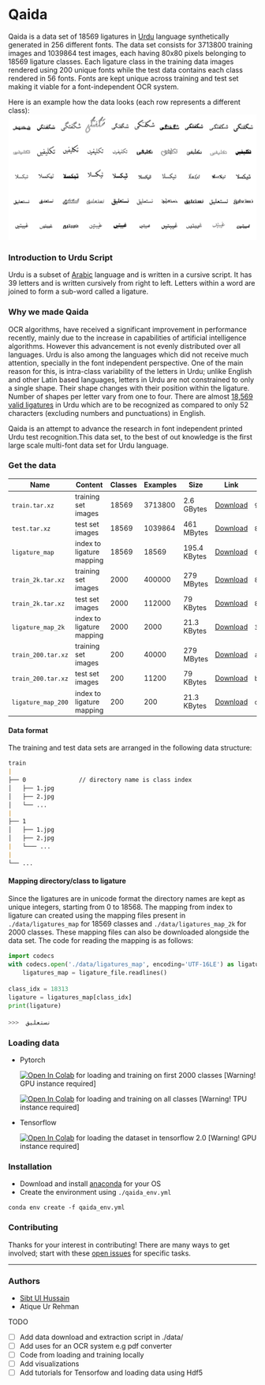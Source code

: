 # Qaida
Qaida is a data set of 18569 ligatures in [Urdu](https://en.wikipedia.org/wiki/Urdu) language synthetically 
generated in 256 different fonts. The data set consists for 3713800 training images and 1039864 test images, each having 80x80 pixels belonging to 18569 ligature classes. Each ligature class in the training data images rendered using 200 unique fonts while the test 
data contains each class rendered in 56 fonts. Fonts are kept unique across training and test set making it viable for
 a font-independent OCR system.
 
Here is an example how the data looks (each row represents a different class):
![](doc/img/qaida_sprite.png)

###  Introduction to Urdu Script
Urdu is a subset of [Arabic](https://en.wikipedia.org/wiki/Arabic) language and is written in a cursive script. 
It has 39 letters and is written cursively from right to left. Letters within a word are joined to form a sub-word 
called a ligature. 

### Why we made Qaida
OCR algorithms, have received a significant improvement in performance recently, mainly due to the increase
in capabilities of artificial intelligence algorithms. However this advancement is not evenly distributed over all 
languages. Urdu is also among the languages which did not receive much attention, specially in the font independent 
perspective.
One of the main reason for this, is intra-class variability of the letters in Urdu; unlike English and other Latin based 
languages, letters in Urdu are not constrained to only a single shape. Their shape changes with their position within
the ligature. Number of shapes per letter vary from one to four. There are almost [18,569 valid 
ligatures](http://www.cle.org.pk/software/ling_resources/UrduLigatures.htm) in Urdu which are to be recognized as 
compared to only 52 characters (excluding numbers and punctuations) in English.

Qaida is an attempt to advance the research in font independent printed Urdu test recognition.This data set, to the best of out knowledge is the first large scale multi-font data set for Urdu language. 

### Get the data
| Name  | Content | Classes | Examples | Size | Link | MD5 Checksum|
| --- | --- |--- | --- | --- |--- |--- |
| `train.tar.xz`        | training set images   |18569  | 3713800   |2.6 GBytes      | [Download](https://drive.google.com/file/d/1ihemYqrIDklByJIxk1tKyxg3cISYQIYQ/view?usp=sharing)|`90ffe6411c5147ecc89764909cc6395a`|
| `test.tar.xz`         | test set images       |18569  | 1039864   |461 MBytes      | [Download](https://drive.google.com/file/d/1EvM5SqDruOn1RBHf7vFk2ITS3sze90og/view?usp=sharing)|`847a146ecd9fc2db6e62a38eea475db6`|
| `ligature_map`        | index to ligature mapping|18569  | 18569     | 195.4 KBytes      | [Download](https://drive.google.com/file/d/15DeuaZncztB837WidRKuIuRWrzM981IF/view?usp=sharing)|`0c1b2e60b1c751d1a14c5eb90fec745e`|
| `train_2k.tar.xz`     | training set images   |2000   | 400000    |279 MBytes      | [Download](https://drive.google.com/file/d/1oQk6Hs13JL5OkW2EpS0-zSUAVX7SORzp/view?usp=sharing)|`847a146ecd9fc2db6e62a38eea475db6`|
| `train_2k.tar.xz`     | test set images       |2000   | 112000    | 79 KBytes      | [Download](https://drive.google.com/file/d/196rEKpsLlNOWCoTQv3TVjTnq8nP0FPXr/view?usp=sharing)|`847a146ecd9fc2db6e62a38eea475db6`|
| `ligature_map_2k`        | index to ligature mapping|2000  | 2000     | 21.3 KBytes      | [Download](https://drive.google.com/file/d/1ZHF2AY_DdDfOr2MKnZAsr_mwk61IYG-E/view?usp=sharing)|`37bbd4e44ae486dbb5d7e98801811ae4`|
| `train_200.tar.xz`     | training set images   |200   | 40000    |279 MBytes      | [Download](https://drive.google.com/file/d/1Rl5COEQFn0-xN6_LJeSLvyyS9XUMi5Kj/view?usp=sharing)|`a42b6a78a2f73d826b7b8ccbdaf5a60b`|
| `train_200.tar.xz`     | test set images       |200   | 11200    | 79 KBytes      | [Download](https://drive.google.com/file/d/1RX_462Ecq8Mj2srmdEh2l5-w0hrU7T_o/view?usp=sharing)|`bc0aa5b0307d5a6e122acc2767d25c04`|
| `ligature_map_200`        | index to ligature mapping|200  | 200     | 21.3 KBytes      | [Download](https://drive.google.com/file/d/1n2Gcv1MUHcxYg0Y2nAIdNh3U7XoSKu8Z/view?usp=sharing)|`d8c38d3398b97549204d5d2c9a8b13ce`|


#### Data format
The training and test data sets are arranged in the following data structure:

```markdown
train
|
├── 0               // directory name is class index
│   ├── 1.jpg
│   ├── 2.jpg
│   └── ...
|
├── 1               
│   ├── 1.jpg
│   ├── 2.jpg
|   └─── ...
|
└── ...

```

#### Mapping directory/class to ligature 
Since the ligatures are in unicode format the directory names are kept as unique integers, starting from 0 to 18568.
The mapping from index to ligature can created using the mapping files present in `./data/ligatures_map` for 18569 classes
 and `./data/ligatures_map_2k` for 2000 classes. These mapping files can also be downloaded alongside the data set. 
 The code for reading the mapping is as follows:
 
```python
import codecs
with codecs.open('./data/ligatures_map', encoding='UTF-16LE') as ligature_file:
    ligatures_map = ligature_file.readlines()

class_idx = 18313
ligature = ligatures_map[class_idx]
print(ligature)

>>>  نستعلیق
``` 

### Loading data
- Pytorch


    [![Open In Colab](https://colab.research.google.com/assets/colab-badge.svg)](https://colab.research.google.com/drive/1na46Dw-iZFWTTx9FNKr9eiNhej9TNjRE) for loading and training on first 2000 classes [Warning! GPU instance required]
    
    
    [![Open In Colab](https://colab.research.google.com/assets/colab-badge.svg)](https://colab.research.google.com/drive/1OEaZZ13bzB54eaFaw9yvQthuFrDAwa8u) for loading and training on all classes [Warning! TPU instance required]
 
 - Tensorflow
 
    [![Open In Colab](https://colab.research.google.com/assets/colab-badge.svg)](https://colab.research.google.com/drive/140f7rKrcgaT3ga-Zg2BXdCgXj2v2AV2p) for loading the dataset in tensorflow 2.0 [Warning! GPU instance required]
 

### Installation
- Download  and install [anaconda](https://www.anaconda.com/distribution/) for your OS
- Create the environment using `./qaida_env.yml`
```
conda env create -f qaida_env.yml
```


### Contributing
 Thanks for your interest in contributing! There are many ways to get involved; start with these [open issues](https://github.com/AtiqueUrRehman/qaida/issues) for specific tasks.

---
### Authors
- [Sibt Ul Hussain](https://sites.google.com/site/sibtulhussain/) 
- Atique Ur Rehman

TODO
- [ ] Add data download and extraction script in ./data/
- [ ] Add uses for an OCR system e.g pdf converter
- [ ] Code from loading and training locally
- [ ] Add visualizations
- [ ] Add tutorials for Tensorfow and loading data using Hdf5
